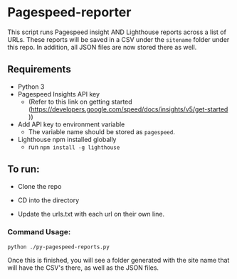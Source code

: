 # Pagespeed-reporter
This script runs Pagespeed insight AND Lighthouse reports across a list of URLs. These reports will be saved in a CSV under the `sitename` folder under this repo. In addition, all JSON files are now stored there as well.

## Requirements
- Python 3
- Pagespeed Insights API key
  - (Refer to this link on getting started (https://developers.google.com/speed/docs/insights/v5/get-started ))
- Add API key to environment variable
  - The variable name should be stored as `pagespeed`.
- Lighthouse npm installed globally
  - run `npm install -g lighthouse`

## To run:
- Clone the repo

- CD into the directory

- Update the urls.txt with each url on their own line.

### Command Usage:
`python ./py-pagespeed-reports.py`

Once this is finished, you will see a folder generated with the site name that will have the CSV's there, as well as the JSON files.
